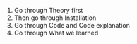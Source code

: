 1. Go through Theory first
2. Then go through Installation
3. Go through Code and Code explanation 
4. Go through What we learned